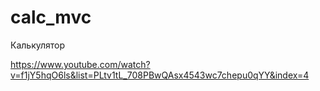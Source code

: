 # calc_mvc

Калькулятор

https://www.youtube.com/watch?v=f1jY5hqO6ls&list=PLtv1tL_708PBwQAsx4543wc7chepu0qYY&index=4
